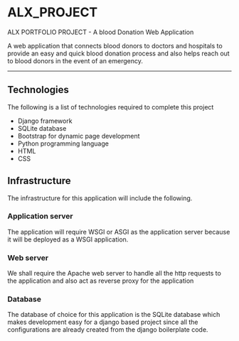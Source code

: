 # ALX_PROJECT
ALX PORTFOLIO PROJECT - A blood Donation Web Application


A web application that connects blood donors to doctors and hospitals to provide an easy and quick blood donation process and also helps reach out to blood donors in the event of an emergency.

---

## Technologies
The following is a list of technologies required to complete this project
* Django framework
* SQLite database
* Bootstrap for dynamic page development
* Python programming language
* HTML
* CSS

## Infrastructure
The infrastructure for this application will include the following.
### Application server
The application will require WSGI or ASGI as the application server because it will be deployed as a WSGI application.
### Web server
We shall require the Apache web server to handle all the http requests to the application and also act as reverse proxy for the application
### Database
The database of choice for this application is the SQLite database which makes development easy for a django based project since all the configurations are already created from the django boilerplate code.

